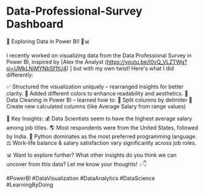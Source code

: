 # Data-Professional-Survey Dashboard
🚀 Exploring Data in Power BI! 🎨📊

I recently worked on visualizing data from the Data Professional Survey in Power BI, inspired by [Alex the Analyst (https://youtu.be/I0vQ_VLZTWg?si=UMkLNiMYNbSf1tU4) ] but with my own twist! Here's what I did differently:

✅ Structured the visualization uniquely – rearranged insights for better clarity.
🎨 Added different colors to enhance readability and aesthetics.
🧹 Data Cleaning in Power BI – learned how to:
🔹 Split columns by delimiter
🔹 Create new calculated columns (like Average Salary from range values)

🔎 Key Insights:
💰 Data Scientists seem to have the highest average salary among job titles.
🌎 Most respondents were from the United States, followed by India.
🐍 Python dominates as the most preferred programming language.
⚖️ Work-life balance & salary satisfaction vary significantly across job roles.

📊 Want to explore further?
What other insights do you think we can uncover from this data? Let me know your thoughts! 💡👇

#PowerBI #DataVisualization #DataAnalytics #DataScience #LearningByDoing



